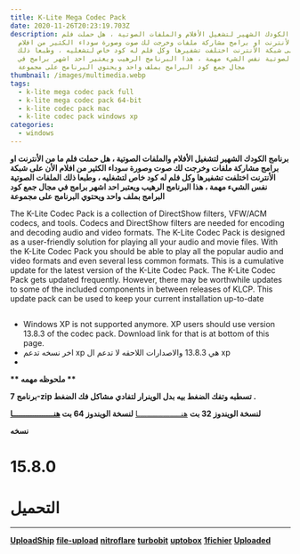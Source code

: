 ```yaml
---
title: K-Lite Mega Codec Pack
date: 2020-11-26T20:23:19.703Z
description: برنامج الكودك الشهير لتشغيل الأفلام والملفات الصوتية ، هل حملت فلم
  ما من الأنترنت او برامج مشاركة ملفات وخرجت لك صوت وصورة سوداء الكثير من افلام
  الأن على شبكة الأنترنت اختلفت تشفيرها وكل فلم له كود خاص لتشغليه ، وطبعا ذلك
  الملفات الصوتية نفس الشيء مهمة ، هذا البرنامج الرهيب ويعتبر احد اشهر برامج في
  مجال جمع كود البرامج بملف واحد ويحتوي البرنامج على مجموعة
thumbnail: /images/multimedia.webp
tags:
  - k-lite mega codec pack full
  - k-lite mega codec pack 64-bit
  - k-lite codec pack mac
  - k-lite codec pack windows xp
categories:
  - windows
---
```

<!--StartFragment-->

**برنامج الكودك الشهير لتشغيل الأفلام والملفات الصوتية ، هل حملت فلم ما من الأنترنت او برامج مشاركة ملفات وخرجت لك صوت وصورة سوداء الكثير من افلام الأن على شبكة الأنترنت اختلفت تشفيرها وكل فلم له كود خاص لتشغليه ، وطبعا ذلك الملفات الصوتية نفس الشيء مهمة ، هذا البرنامج الرهيب ويعتبر احد اشهر برامج في مجال جمع كود البرامج بملف واحد ويحتوي البرنامج على مجموعة**

The K-Lite Codec Pack is a collection of DirectShow filters, VFW/ACM codecs, and tools. Codecs and DirectShow filters are needed for encoding and decoding audio and video formats. The K-Lite Codec Pack is designed as a user-friendly solution for playing all your audio and movie files. With the K-Lite Codec Pack you should be able to play all the popular audio and video formats and even several less common formats. This is a cumulative update for the latest version of the K-Lite Codec Pack. The K-Lite Codec Pack gets updated frequently. However, there may be worthwhile updates to some of the included components in between releases of KLCP. This update pack can be used to keep your current installation up-to-date

##  

* Windows XP is not supported anymore. XP users should use version 13.8.3 of the codec pack. Download link for that is at bottom of this page.
* اخر نسخه تدعم xp هي 13.8.3 والاصدارات اللاحقه لا تدعم ال xp
*

**\*\* ملحوظه مهمه \*\*** 

**برنامج 7-zip تسطبه وتفك الضغط بيه بدل الوينرار لتفادي مشاكل فك الضغط .**

**لنسخة الويندوز 32 بت** [هنـــــــــــــــــــا](https://www.uploadship.com/a8da1b97d517c2bb) **لنسخة الويندوز 64 بت [هنــــــــــــــــــا](https://www.uploadship.com/39e3a5f761329193)**

**نسخه**

# 15.8.0

# التحميل 

- - -

 

**[UploadShip](https://www.uploadship.com/4a62dd4c6420f616)** **[file-upload](https://www.file-upload.com/3sdgb4rnd03y)** **[nitroflare](https://nitroflare.com/view/14514F495478D41/K-Lite_Codec_Pack_15.8.0_Mega.MyEgy.rar)** **[turbobit](https://turbobit.net/2b1nkca8ivph.html)** **[uptobox](https://uptobox.com/gtx3n86119cj)** **[1fichier](https://1fichier.com/?xtohofk6tksvf3sptdfv)** **[Uploaded](http://ul.to/4zp12mx3)** 

 <!--EndFragment-->